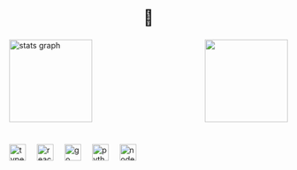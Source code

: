 <br clear="both">

<h1 align="center">👋</h1>

###

<img align="right" height="150" src="https://media1.giphy.com/media/v1.Y2lkPTc5MGI3NjExb3pyYzZ1dWk2MzVxbmVtaGZoYm5jajdhaHcwazdmbGtiYjIzZmp0YSZlcD12MV9pbnRlcm5hbF9naWZfYnlfaWQmY3Q9Zw/ukMiDlCmdv2og/giphy.webp"  />

###

<div align="left">
  <img src="https://github-readme-stats.vercel.app/api?username=urodstvo&hide_title=false&hide_rank=false&show_icons=true&include_all_commits=true&count_private=true&disable_animations=false&theme=github_dark&locale=en&hide_border=false&custom_title=Stats" height="150" alt="stats graph"  />
</div>

###

<br clear="both">

<div align="left">
  <img src="https://cdn.jsdelivr.net/gh/devicons/devicon/icons/typescript/typescript-original.svg" height="30" alt="typescript logo"  />
  <img width="12" />
  <img src="https://cdn.jsdelivr.net/gh/devicons/devicon/icons/react/react-original.svg" height="30" alt="react logo"  />
  <img width="12" />
  <img src="https://cdn.jsdelivr.net/gh/devicons/devicon/icons/go/go-original-wordmark.svg" height="30" alt="go logo"  />
  <img width="12" />
  <img src="https://cdn.jsdelivr.net/gh/devicons/devicon/icons/python/python-original.svg" height="30" alt="python logo"  />
  <img width="12" />
  <img src="https://cdn.jsdelivr.net/gh/devicons/devicon/icons/nodejs/nodejs-original.svg" height="30" alt="nodejs logo"  />
</div>

###
